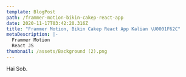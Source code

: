 ```yaml
---
template: BlogPost
path: /frammer-motion-bikin-cakep-react-app
date: 2020-11-17T03:42:20.316Z
title: "Frammer Motion, Bikin Cakep React App Kalian \U0001F62C"
metaDescription: |-
  Frammer Motion
  React JS
thumbnail: /assets/Background (2).png
---
```

Hai Sob.
